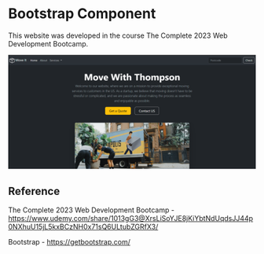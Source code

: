 # Bootstrap Component
This website was developed in the course The Complete 2023 Web Development Bootcamp.

![Website developed with Bootstrap Components](./assets/bootstrap_component.png)

## Reference
The Complete 2023 Web Development Bootcamp - https://www.udemy.com/share/1013gG3@XrsLiSoYJE8jKiYbtNdUqdsJJ44p0NXhuU15jL5kxBCzNH0x71sQ6ULtubZGRfX3/

Bootstrap - https://getbootstrap.com/


